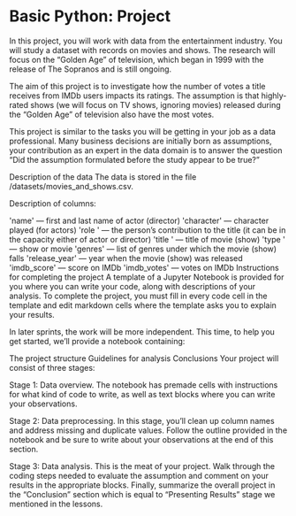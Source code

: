 # **Basic Python: Project**

In this project, you will work with data from the entertainment industry. You will study a dataset with records on movies and shows. The research will focus on the “Golden Age” of television, which began in 1999 with the release of The Sopranos and is still ongoing.

The aim of this project is to investigate how the number of votes a title receives from IMDb users impacts its ratings. The assumption is that highly-rated shows (we will focus on TV shows, ignoring movies) released during the “Golden Age” of television also have the most votes.

This project is similar to the tasks you will be getting in your job as a data professional. Many business decisions are initially born as assumptions, your contribution as an expert in the data domain is to answer the question “Did the assumption formulated before the study appear to be true?”

Description of the data
The data is stored in the file /datasets/movies_and_shows.csv. 

Description of columns:

'name' — first and last name of actor (director)
'character' — character played (for actors)
'role ' — the person’s contribution to the title (it can be in the capacity either of actor or director)
'title ' — title of movie (show)
'type ' — show or movie
'genres' — list of genres under which the movie (show) falls
'release_year' — year when the movie (show) was released
'imdb_score' — score on IMDb
'imdb_votes' — votes on IMDb
Instructions for completing the project
A template of a Jupyter Notebook is provided for you where you can write your code, along with descriptions of your analysis. To complete the project, you must fill in every code cell in the template and edit markdown cells where the template asks you to explain your results.

In later sprints, the work will be more independent. This time, to help you get started, we’ll provide a notebook containing:

The project structure
Guidelines for analysis
Conclusions
Your project will consist of three stages:

Stage 1: Data overview. The notebook has premade cells with instructions for what kind of code to write, as well as text blocks where you can write your observations.

Stage 2: Data preprocessing. In this stage, you’ll clean up column names and address missing and duplicate values. Follow the outline provided in the notebook and be sure to write about your observations at the end of this section.

Stage 3: Data analysis. This is the meat of your project. Walk through the coding steps needed to evaluate the assumption and comment on your results in the appropriate blocks. Finally, summarize the overall project in the “Conclusion” section which is equal to “Presenting Results” stage we mentioned in the lessons.
